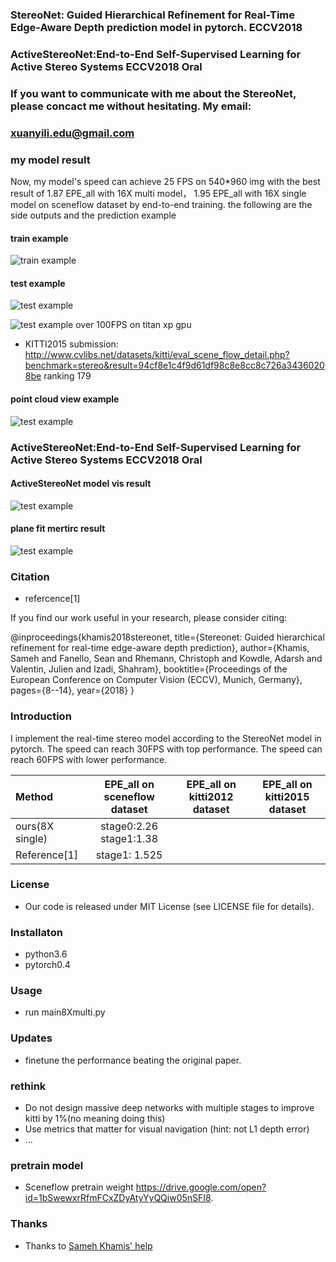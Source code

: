 ### StereoNet: Guided Hierarchical Refinement for Real-Time Edge-Aware Depth prediction model in pytorch. ECCV2018
### ActiveStereoNet:End-to-End Self-Supervised Learning for Active Stereo Systems ECCV2018 Oral


### If you want to communicate with me about the StereoNet, please concact me without hesitating. My email: 
### xuanyili.edu@gmail.com  
### my model result

Now, my model's speed can achieve 25 FPS on 540*960 img with the best result of 1.87 EPE_all with 16X multi model， 1.95 EPE_all with 16X single model on sceneflow dataset by end-to-end training. 
the following are the side outputs and the prediction example
#### train example
![train example](https://github.com/meteorshowers/StereoNet/blob/master/doc/iter-21200.jpg)
#### test example
![test example](https://github.com/meteorshowers/StereoNet/blob/master/doc/iter-70.jpg)

![test example](https://github.com/meteorshowers/StereoNet-ActiveStereoNet/blob/master/fig/figure2.png)
over 100FPS on titan xp gpu
* KITTI2015 submission: http://www.cvlibs.net/datasets/kitti/eval_scene_flow_detail.php?benchmark=stereo&result=94cf8e1c4f9d61df98c8e8cc8c726a34360208be
  ranking 179


#### point cloud view example

![test example](https://github.com/meteorshowers/StereoNet-ActiveStereoNet/blob/master/fig/3dview.png)

### ActiveStereoNet:End-to-End Self-Supervised Learning for Active Stereo Systems ECCV2018 Oral

#### ActiveStereoNet model vis result
![test example](https://github.com/meteorshowers/StereoNet-ActiveStereoNet/blob/master/fig/result.png)

#### plane fit mertirc result
![test example](https://github.com/meteorshowers/StereoNet-ActiveStereoNet/blob/master/fig/plane_fit.png)

### Citation
* refercence[1]

If you find our work useful in your research, please consider citing:

@inproceedings{khamis2018stereonet,
  title={Stereonet: Guided hierarchical refinement for real-time edge-aware depth prediction},
  author={Khamis, Sameh and Fanello, Sean and Rhemann, Christoph and Kowdle, Adarsh and Valentin, Julien and Izadi, Shahram},
  booktitle={Proceedings of the European Conference on Computer Vision (ECCV), Munich, Germany},
  pages={8--14},
  year={2018}
}

### Introduction 
I implement the real-time  stereo model according to the   StereoNet   model in pytorch.
The speed can reach 30FPS with top performance.
The speed can reach 60FPS with lower performance.

| Method |EPE_all on sceneflow dataset |EPE_all on kitti2012 dataset|EPE_all on kitti2015 dataset|
|:---|:---:|:---:|:---:|
|ours(8X single)| stage0:2.26 stage1:1.38|    |   |
| Reference[1]| stage1: 1.525 |    |   |

### License

* Our code is released under MIT License (see LICENSE file for details).

### Installaton

* python3.6
* pytorch0.4

### Usage

* run main8Xmulti.py

### Updates

* finetune the performance beating the original paper.

### rethink

* Do not design massive deep networks with multiple stages to improve kitti by 1%(no meaning doing this)
* Use metrics that matter for visual navigation (hint: not L1 depth error)
* ...
### pretrain model

* Sceneflow pretrain weight https://drive.google.com/open?id=1bSwewxrRfmFCxZDyAtyYyQQiw05nSFI8.

### Thanks

* Thanks to  <a href="https://github.com/samehkhamis"> Sameh Khamis' help

